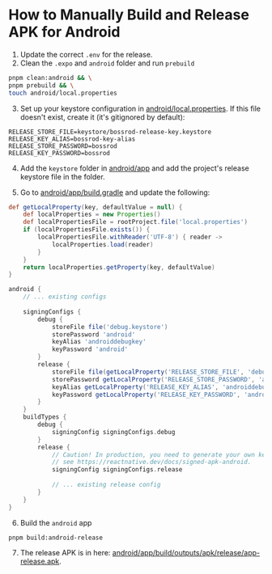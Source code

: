 # How to Manually Build and Release APK for Android

1. Update the correct `.env` for the release.
2. Clean the `.expo` and `android` folder and run `prebuild`

```bash
pnpm clean:android && \
pnpm prebuild && \
touch android/local.properties 
```

3. Set up your keystore configuration in [android/local.properties](android/local.properties). If this file doesn't exist, create it (it's gitignored by default):

```properties
RELEASE_STORE_FILE=keystore/bossrod-release-key.keystore
RELEASE_KEY_ALIAS=bossrod-key-alias
RELEASE_STORE_PASSWORD=bossrod
RELEASE_KEY_PASSWORD=bossrod
```

4. Add the `keystore` folder in [android/app](android/app) and add the project's release keystore file in the folder.

5. Go to [android/app/build.gradle](android/app/build.gradle) and update the following:
  
```gradle
def getLocalProperty(key, defaultValue = null) {
    def localProperties = new Properties()
    def localPropertiesFile = rootProject.file('local.properties')
    if (localPropertiesFile.exists()) {
        localPropertiesFile.withReader('UTF-8') { reader ->
            localProperties.load(reader)
        }
    }
    return localProperties.getProperty(key, defaultValue)
}

android {
    // ... existing configs
    
    signingConfigs {
        debug {
            storeFile file('debug.keystore')
            storePassword 'android'
            keyAlias 'androiddebugkey'
            keyPassword 'android'
        }
        release {
            storeFile file(getLocalProperty('RELEASE_STORE_FILE', 'debug.keystore'))
            storePassword getLocalProperty('RELEASE_STORE_PASSWORD', 'android')
            keyAlias getLocalProperty('RELEASE_KEY_ALIAS', 'androiddebugkey')
            keyPassword getLocalProperty('RELEASE_KEY_PASSWORD', 'android')
        }
    }
    buildTypes {
        debug {
            signingConfig signingConfigs.debug
        }
        release {
            // Caution! In production, you need to generate your own keystore file.
            // see https://reactnative.dev/docs/signed-apk-android.
            signingConfig signingConfigs.release
            
            // ... existing release config
        }
    }
}
```

6. Build the `android` app

```bash
pnpm build:android-release
```

7. The release APK is in here: [android/app/build/outputs/apk/release/app-release.apk](android/app/build/outputs/apk/release/app-release.apk).